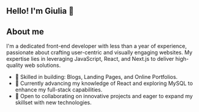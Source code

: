 ## Hello! I'm Giulia 👋

<!--
**giuliadev95/giuliadev95** is a ✨ _special_ ✨ repository because its `README.md` (this file) appears on your GitHub profile.

Here are some ideas to get you started:

- 🔭 I’m currently working on ...
- 🌱 I’m currently learning ...
- 👯 I’m looking to collaborate on ...
- 🤔 I’m looking for help with ...
- 💬 Ask me about ...
- 📫 How to reach me: ...
- 😄 Pronouns: ...
- ⚡ Fun fact: ...
-->
<!-- Profile Image -->
## About me
I'm a dedicated front-end developer with less than a year of experience, passionate about crafting user-centric and visually engaging websites. My expertise lies in leveraging JavaScript, React, and Next.js to deliver high-quality web solutions.

- 💪 Skilled in building: Blogs, Landing Pages, and Online Portfolios.
- 🔭 Currently advancing my knowledge of React and exploring MySQL to enhance my full-stack capabilities.
- 👯 Open to collaborating on innovative projects and eager to expand my skillset with new technologies.
  

